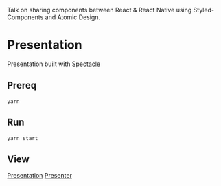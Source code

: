 Talk on sharing components between React & React Native using Styled-Components and Atomic Design.

# Presentation

Presentation built with [Spectacle](https://github.com/FormidableLabs/spectacle)

## Prereq
```yarn```

## Run
```yarn start```

## View
[Presentation](http://localhost:1999/#/0)
[Presenter](http://localhost:1999/#/0?presenter)
